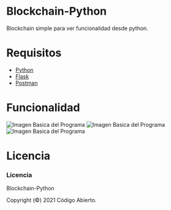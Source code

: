 # Blockchain-Python

Blockchain simple para ver funcionalidad desde python.

# Requisitos
 - [Python](https://www.oracle.com/es/java/technologies/javase-downloads.html)
 - [Flask](https://developer.android.com/studio)
 - [Postman](https://www.postman.com/)
  
# Funcionalidad

![Imagen Basica del Programa](https://gyazo.com/0fac50c2c7917a33ec97b6456b4a2895.png)
![Imagen Basica del Programa](https://gyazo.com/6d66855c8b6a4941a0bae50361a2f79d.png)
![Imagen Basica del Programa](https://gyazo.com/b9e59820e940a84df01a673da5f1fa2a.png)

# Licencia

### Licencia ###
Blockchain-Python

Copyright (©) 2021 Código Abierto.
